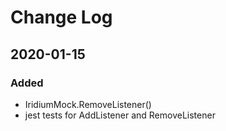# Change Log

## 2020-01-15
### Added
- IridiumMock.RemoveListener()
- jest tests for AddListener and RemoveListener
